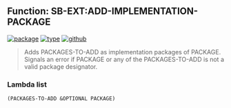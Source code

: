 ## Function: SB-EXT:ADD-IMPLEMENTATION-PACKAGE
[![package](https://img.shields.io/badge/Package-SB--EXT-5f9ea0.svg?style=social&colorA=999999)](../) [![type](https://img.shields.io/badge/Type-Function-5f9ea0.svg?style=social&colorA=999999)](../#function) [![github](https://img.shields.io/badge/GitHub-View_the_source-5f9ea0.svg?style=social&colorA=999999&logo=github)](https://github.com/sbcl/sbcl/blob/master/src/code/target-package.lisp/) 

> Adds PACKAGES-TO-ADD as implementation packages of PACKAGE. Signals
> an error if PACKAGE or any of the PACKAGES-TO-ADD is not a valid
> package designator.

### Lambda list
```
(PACKAGES-TO-ADD &OPTIONAL PACKAGE)
```
